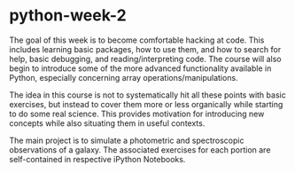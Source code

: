 # python-week-2

The goal of this week is to become comfortable hacking at code.
This includes learning basic packages, how to use them, and how to
search for help, basic debugging, and reading/interpreting code.
The course will also begin to introduce some of the more advanced
functionality available in Python, especially concerning array
operations/manipulations.

The idea in this course is not to systematically hit all these points
with basic exercises, but instead to cover them more or less organically
while starting to do some real science. This provides motivation for
introducing new concepts while also situating them in useful contexts.

The main project is to simulate a photometric and spectroscopic
observations of a galaxy. The associated exercises for each
portion are self-contained in respective iPython Notebooks.